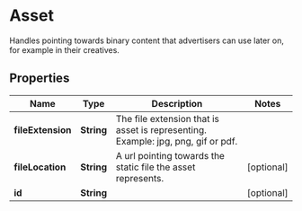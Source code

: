 

# Asset

Handles pointing towards binary content that advertisers can use later on, for example in their creatives.

## Properties

Name | Type | Description | Notes
------------ | ------------- | ------------- | -------------
**fileExtension** | **String** | The file extension that is asset is representing. Example: jpg, png, gif or pdf. | 
**fileLocation** | **String** | A url pointing towards the static file the asset represents. |  [optional]
**id** | **String** |  |  [optional]




